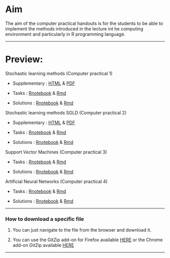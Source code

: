 <!-- -------------------------------------------------------------------------------- -->

<!-- Copyright 2024 Georgios Karagiannis -->

<!-- georgios.karagiannis@durham.ac.uk -->
<!-- Associate Professor -->
<!-- Department of Mathematical Sciences, Durham University, Durham,  UK  -->

<!-- This file is part of Machine_Learning_and_Neural_Networks_III_Epiphany_2024 -->
<!-- which is the material of the course -->
<!-- MATH3431 Machine Learning and Neural Networks III -->
<!-- Epiphany term -->
<!-- taught by Georgios P. Katagiannis in the Department of Mathematical Sciences   -->
<!-- in the University of Durham  in Epiphany term in 2023 -->

<!-- Machine_Learning_and_Neural_Networks_III_Epiphany_2024 is free software: -->
<!-- you can redistribute it and/or modify it-->
<!-- under the terms of the GNU General Public License as published by -->
<!-- the Free Software Foundation version 3 of the License. -->

<!-- Machine_Learning_and_Neural_Networks_III_Epiphany_2024 is distributed ->
<!-- in the hope that it will be useful, -->
<!-- but WITHOUT ANY WARRANTY; without even the implied warranty of -->
<!-- MERCHANTABILITY or FITNESS FOR A PARTICULAR PURPOSE.  See the -->
<!-- GNU General Public License for more details. -->

<!-- You should have received a copy of the GNU General Public License -->
<!-- along with Machine_Learning_and_Neural_Networks_III_Epiphany_2024 -->
<!-- If not, see <http://www.gnu.org/licenses/>. -->

<!-- -------------------------------------------------------------------------------- -->



Aim
===

The aim of the computer practical handouts is for the students to be able to implement the methods introduced in the lecture int he computing environment and particularly in R programming language. 

------------------------------------------------------------------------

Preview:
========

Stochastic learning methods (Computer practical 1)  

-   Supplementary : [HTML](http://htmlpreview.github.io/?https://github.com/georgios-stats/Machine_Learning_and_Neural_Networks_III_Epiphany_2024/blob/main/Computer_practical/supplamentary_handout_computer_practical_1.xhtml) & [PDF](https://github.com/georgios-stats/Machine_Learning_and_Neural_Networks_III_Epiphany_2024/blob/main/Computer_practical/supplamentary_handout_computer_practical_1.pdf)  

-   Tasks : [Rnotebook](http://htmlpreview.github.io/?https://github.com/georgios-stats/Machine_Learning_and_Neural_Networks_III_Epiphany_2024/blob/main/Computer_practical/Stochastic_learning_methods_tasks.nb.html) & [Rmd](https://github.com/georgios-stats/Machine_Learning_and_Neural_Networks_III_Epiphany_2024/blob/main/Computer_practical/Stochastic_learning_methods_tasks.Rmd)  

-   Solutions : [Rnotebook](http://htmlpreview.github.io/?https://github.com/georgios-stats/Machine_Learning_and_Neural_Networks_III_Epiphany_2024/blob/main/Computer_practical/Stochastic_learning_methods_solutions.nb.html) & [Rmd](https://github.com/georgios-stats/Machine_Learning_and_Neural_Networks_III_Epiphany_2024/blob/main/Computer_practical/Stochastic_learning_methods_solutions.Rmd)  


Stochastic learning methods SGLD (Computer practical 2)

-   Supplementary : [HTML](http://htmlpreview.github.io/?https://github.com/georgios-stats/Machine_Learning_and_Neural_Networks_III_Epiphany_2024/blob/main/Computer_practical/supplamentary_handout_computer_practical_2.xhtml) & [PDF](https://github.com/georgios-stats/Machine_Learning_and_Neural_Networks_III_Epiphany_2024/blob/main/Computer_practical/supplamentary_handout_computer_practical_2.pdf)  

-   Tasks : [Rnotebook](http://htmlpreview.github.io/?https://github.com/georgios-stats/Machine_Learning_and_Neural_Networks_III_Epiphany_2024/blob/main/Computer_practical/Stochastic_gradient_langevin_dynamics_tasks.nb.html) & [Rmd](https://github.com/georgios-stats/Machine_Learning_and_Neural_Networks_III_Epiphany_2024/blob/main/Computer_practical/Stochastic_gradient_langevin_dynamics_tasks.Rmd)  

-   Solutions : [Rnotebook](http://htmlpreview.github.io/?https://github.com/georgios-stats/Machine_Learning_and_Neural_Networks_III_Epiphany_2024/blob/main/Computer_practical/Stochastic_gradient_langevin_dynamics_solutions.nb.html) & [Rmd](https://github.com/georgios-stats/Machine_Learning_and_Neural_Networks_III_Epiphany_2024/blob/main/Computer_practical/Stochastic_gradient_langevin_dynamics_solutions.Rmd) 



Support Vector Machines (Computer practical 3)

-   Tasks : [Rnotebook](http://htmlpreview.github.io/?https://github.com/georgios-stats/Machine_Learning_and_Neural_Networks_III_Epiphany_2024/blob/main/Computer_practical/Support_Vector_Machines_tasks.nb.html) & [Rmd](https://github.com/georgios-stats/Machine_Learning_and_Neural_Networks_III_Epiphany_2024/blob/main/Computer_practical/Support_Vector_Machines_tasks.Rmd)  

-   Solutions : [Rnotebook](http://htmlpreview.github.io/?https://github.com/georgios-stats/Machine_Learning_and_Neural_Networks_III_Epiphany_2024/blob/main/Computer_practical/Support_Vector_Machines_solutions.nb.html) & [Rmd](https://github.com/georgios-stats/Machine_Learning_and_Neural_Networks_III_Epiphany_2024/blob/main/Computer_practical/Support_Vector_Machines_solutions.Rmd) 

Artificial Neural Networks (Computer practical 4)

-   Tasks : [Rnotebook](http://htmlpreview.github.io/?https://github.com/georgios-stats/Machine_Learning_and_Neural_Networks_III_Epiphany_2024/blob/main/Computer_practical/Artificial_Neural_Networks_tasks.nb.html) & [Rmd](https://github.com/georgios-stats/Machine_Learning_and_Neural_Networks_III_Epiphany_2024/blob/main/Computer_practical/Artificial_Neural_Networks_tasks.Rmd)  

-   Solutions : [Rnotebook](http://htmlpreview.github.io/?https://github.com/georgios-stats/Machine_Learning_and_Neural_Networks_III_Epiphany_2024/blob/main/Computer_practical/Artificial_Neural_Networks_solutions.nb.html) & [Rmd](https://github.com/georgios-stats/Machine_Learning_and_Neural_Networks_III_Epiphany_2024/blob/main/Computer_practical/Artificial_Neural_Networks_solutions.Rmd)  




------------------------------------------------------------------------


### How to download a specific file

1. You can just navigate to the file from the browser and download it.

2. You can use the GitZip add-on for Firefox available [HERE](https://www.google.com/url?sa=t&rct=j&q=&esrc=s&source=web&cd=3&cad=rja&uact=8&ved=2ahUKEwias52xjd3nAhXPUs0KHeXHCEUQFjACegQIAhAB&url=https%3A%2F%2Faddons.mozilla.org%2Fen-US%2Ffirefox%2Faddon%2Fgitzip%2F&usg=AOvVaw37servrJ29tuNcx9dIQDqy) or the Chrome add-on GitZip available [HERE](https://www.google.com/url?sa=t&rct=j&q=&esrc=s&source=web&cd=2&cad=rja&uact=8&ved=2ahUKEwias52xjd3nAhXPUs0KHeXHCEUQFjABegQIARAB&url=https%3A%2F%2Fchrome.google.com%2Fwebstore%2Fdetail%2Fgitzip-for-github%2Fffabmkklhbepgcgfonabamgnfafbdlkn%3Fhl%3Den&usg=AOvVaw1Pn3VXuXz1Fphl7dsPEhDS)


------------------------------------------------------------------------
